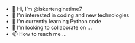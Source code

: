 - 👋 Hi, I’m @iskertenginetime7
- 👀 I’m interested in coding and new technologies
- 🌱 I’m currently learning Python code
- 💞️ I’m looking to collaborate on ...
- 📫 How to reach me ...

<!---
iskertenginetime7/iskertenginetime7 is a ✨ special ✨ repository because its `README.md` (this file) appears on your GitHub profile.
You can click the Preview link to take a look at your changes.
--->
